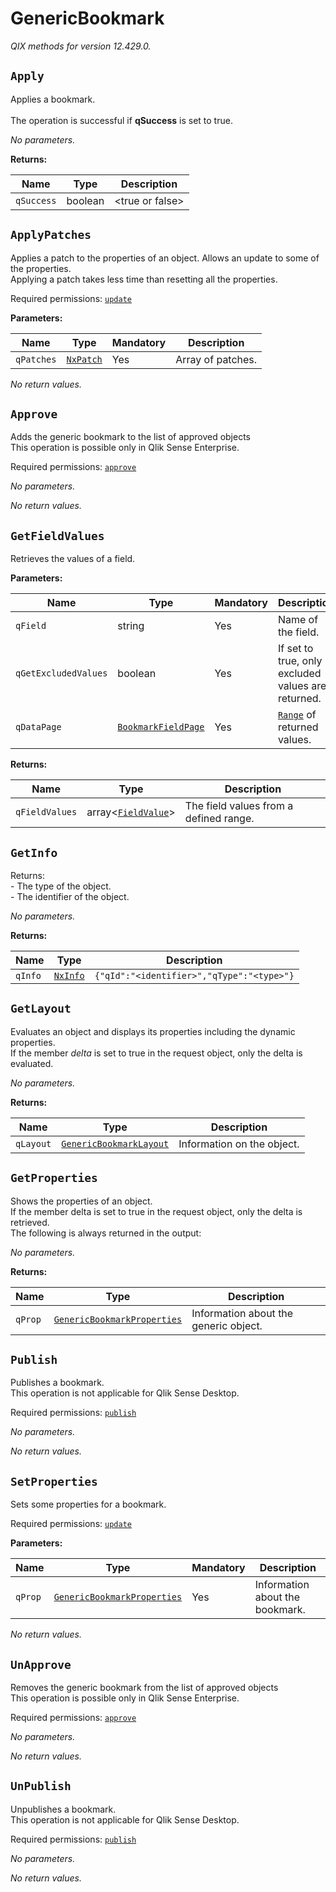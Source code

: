 
<!-- markdownlint-disable -->
<!-- proselint-disable -->
# GenericBookmark

_QIX methods for version 12.429.0._

## `Apply`

Applies a bookmark.<br><br>The operation is successful if **qSuccess** is set to true. 


_No parameters._

**Returns:**

| Name | Type | Description |
| ---- | ---- | ----------- |
| `qSuccess` | boolean | &lt;true or false&gt; |

## `ApplyPatches`

Applies a patch to the properties of an object. Allows an update to some of the properties.<br>Applying a patch takes less time than resetting all the properties.

Required permissions: [`update`](https://core.qlik.com/services/qix-engine/access-control/#actions)

**Parameters:**

| Name | Type | Mandatory | Description |
| ---- | ---- | --------- | ----------- |
| `qPatches` | [`NxPatch`](./definitions.md#nxpatch) | Yes | Array of patches. |

_No return values._

## `Approve`

Adds the generic bookmark to the list of approved objects<br>This operation is possible only in Qlik Sense Enterprise.

Required permissions: [`approve`](https://core.qlik.com/services/qix-engine/access-control/#actions)

_No parameters._

_No return values._

## `GetFieldValues`

Retrieves the values of a field.


**Parameters:**

| Name | Type | Mandatory | Description |
| ---- | ---- | --------- | ----------- |
| `qField` | string | Yes | Name of the field. |
| `qGetExcludedValues` | boolean | Yes | If set to true, only excluded values are returned. |
| `qDataPage` | [`BookmarkFieldPage`](./definitions.md#bookmarkfieldpage) | Yes | [`Range`](./definitions.md#range) of returned values. |

**Returns:**

| Name | Type | Description |
| ---- | ---- | ----------- |
| `qFieldValues` | array&lt;[`FieldValue`](./definitions.md#fieldvalue)> | The field values from a defined range. |

## `GetInfo`

Returns:<br>- The type of the object.<br>- The identifier of the object.


_No parameters._

**Returns:**

| Name | Type | Description |
| ---- | ---- | ----------- |
| `qInfo` | [`NxInfo`](./definitions.md#nxinfo) | `{"qId":"<identifier>","qType":"<type>"}` |

## `GetLayout`

Evaluates an object and displays its properties including the dynamic properties.<br>If the member _delta_ is set to true in the request object, only the delta is evaluated.


_No parameters._

**Returns:**

| Name | Type | Description |
| ---- | ---- | ----------- |
| `qLayout` | [`GenericBookmarkLayout`](./definitions.md#genericbookmarklayout) | Information on the object. |

## `GetProperties`

Shows the properties of an object.<br>If the member delta is set to true in the request object, only the delta is retrieved.<br>The following is always returned in the output:


_No parameters._

**Returns:**

| Name | Type | Description |
| ---- | ---- | ----------- |
| `qProp` | [`GenericBookmarkProperties`](./definitions.md#genericbookmarkproperties) | Information about the generic object. |

## `Publish`

Publishes a bookmark.<br>This operation is not applicable for Qlik Sense Desktop.

Required permissions: [`publish`](https://core.qlik.com/services/qix-engine/access-control/#actions)

_No parameters._

_No return values._

## `SetProperties`

Sets some properties for a bookmark.

Required permissions: [`update`](https://core.qlik.com/services/qix-engine/access-control/#actions)

**Parameters:**

| Name | Type | Mandatory | Description |
| ---- | ---- | --------- | ----------- |
| `qProp` | [`GenericBookmarkProperties`](./definitions.md#genericbookmarkproperties) | Yes | Information about the bookmark. |

_No return values._

## `UnApprove`

Removes the generic bookmark from the list of approved objects<br>This operation is possible only in Qlik Sense Enterprise.

Required permissions: [`approve`](https://core.qlik.com/services/qix-engine/access-control/#actions)

_No parameters._

_No return values._

## `UnPublish`

Unpublishes a bookmark.<br>This operation is not applicable for Qlik Sense Desktop.

Required permissions: [`publish`](https://core.qlik.com/services/qix-engine/access-control/#actions)

_No parameters._

_No return values._
